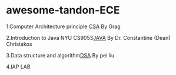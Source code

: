# awesome-tandon-ECE
1.Computer Architecture principle [CSA](https://github.com/zhaobenx/CSA-Labs) By Grag

2.Introduction to Java NYU CS9053[JAVA](https://github.com/lyu-yx/javahw) By Dr. Constantine (Dean) Christakos

3.Data structure and algorithm[DSA]() By pei liu

4.IAP LAB
